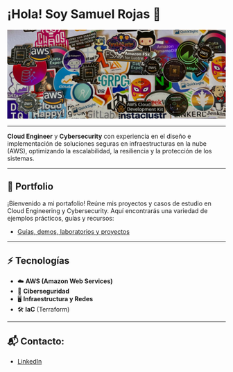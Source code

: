 
# ¡Hola! Soy Samuel Rojas 👋

![Banner de stickers](/assets/imagenes/banner_stickers.jpeg)

---

**Cloud Engineer** y **Cybersecurity** con experiencia en el diseño e implementación de soluciones seguras en infraestructuras en la nube (AWS), optimizando la escalabilidad, la resiliencia y la protección de los sistemas.

---

## 🚀 Portfolio
¡Bienvenido a mi portafolio! Reúne mis proyectos y casos de estudio en Cloud Engineering y Cybersecurity. Aquí encontrarás una variedad de ejemplos prácticos, guías y recursos:
- [Guías, demos, laboratorios y proyectos](https://github.com/samuelrojasm/portafolio-guide)

---

## ⚡ Tecnologías
- ☁️ **AWS (Amazon Web Services)**
- 🔐 **Ciberseguridad**
- 🖥 **Infraestructura y Redes**
- 🛠️ **IaC** (Terraform)

---

## 📬 Contacto:
- [LinkedIn](https://www.linkedin.com/in/rojas-samuel)
